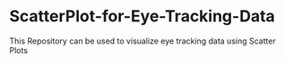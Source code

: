 # ScatterPlot-for-Eye-Tracking-Data
This Repository can be used to visualize eye tracking data using Scatter Plots
